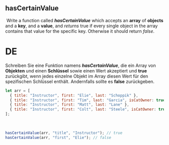 ## hasCertainValue
​
Write a function called **_hasCertainValue_** which accepts an **array** of **objects** and a **key**, and a **value**, and _returns_ true if every single object in the array contains that value for the specific key. Otherwise it should return _false_.
​
​
# DE 
Schreiben Sie eine Funktion namens ***hasCertainValue***, die ein Array von **Objekten** und einen **Schlüssel** sowie einen Wert akzeptiert und **true** zurückgibt, wenn jedes einzelne Objekt im Array diesen Wert für den spezifischen Schlüssel enthält. Andernfalls sollte es **false** zurückgeben.
​
```js
let arr = [
  { title: "Instructor", first: "Elie", last: "Schoppik" },
  { title: "Instructor", first: "Tim", last: "Garcia", isCatOwner: true },
  { title: "Instructor", first: "Matt", last: "Lane" },
  { title: "Instructor", first: "Colt", last: "Steele", isCatOwner: true },
];
```
​
```js
hasCertainValue(arr, "title", "Instructor"); // true
hasCertainValue(arr, "first", "Elie"); // false
```

